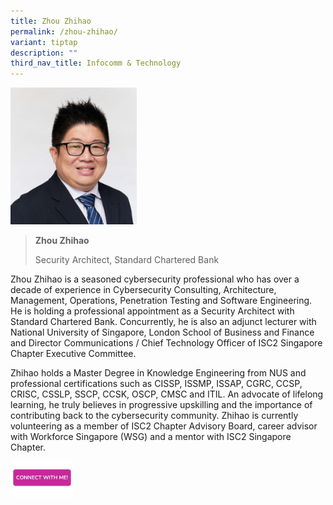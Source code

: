 ```yaml
---
title: Zhou Zhihao
permalink: /zhou-zhihao/
variant: tiptap
description: ""
third_nav_title: Infocomm & Technology
---
```

<p></p>
<div class="isomer-image-wrapper">
<img style="width: 40%;" height="auto" width="100%" alt="" src="/images/Profile Photos/Zhou_Zhihao_1_copy.jpg">
</div>
<p></p>
<blockquote>
<p><strong>Zhou Zhihao</strong>
</p>
<p>Security Architect, Standard Chartered Bank</p>
</blockquote>
<p></p>
<p>Zhou Zhihao is a seasoned cybersecurity professional who has over a decade
of experience in Cybersecurity Consulting, Architecture, Management, Operations,
Penetration Testing and Software Engineering. He is holding a professional
appointment as a Security Architect with Standard Chartered Bank. Concurrently,
he is also an adjunct lecturer with National University of Singapore, London
School of Business and Finance and Director Communications / Chief Technology
Officer of ISC2 Singapore Chapter Executive Committee.</p>
<p></p>
<p>Zhihao holds a Master Degree in Knowledge Engineering from NUS and professional
certifications such as CISSP, ISSMP, ISSAP, CGRC, CCSP, CRISC, CSSLP, SSCP,
CCSK, OSCP, CMSC and ITIL. An advocate of lifelong learning, he truly believes
in progressive upskilling and the importance of contributing back to the
cybersecurity community. Zhihao is currently volunteering as a member of
ISC2 Chapter Advisory Board, career advisor with Workforce Singapore (WSG)
and a mentor with ISC2 Singapore Chapter.</p>
<p></p>
<p></p><a class="isomer-image-wrapper" href="https://form.gov.sg/677f3e2e7e69fe74e835f3ab"><img style="width: 20%;" height="auto" width="100%" alt="" src="/images/CONNECT_WITH_ME.png"></a>
<p></p>